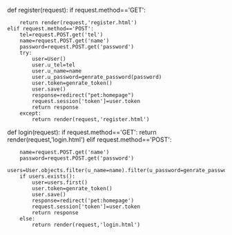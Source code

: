 def register(request):
    if request.method=='GET':

        return render(request,'register.html')
    elif request.method=='POST':
        tel=request.POST.get('tel')
        name=request.POST.get('name')
        password=request.POST.get('password')
        try:
            user=User()
            user.u_tel=tel
            user.u_name=name
            user.u_password=genrate_password(password)
            user.token=genrate_token()
            user.save()
            response=redirect("pet:homepage")
            request.session['token']=user.token
            return response
        except:
            return render(request,'register.html')
def login(request):
    if request.method=='GET':
        return render(request,'login.html')
    elif request.method=='POST':

        name=request.POST.get('name')
        password=request.POST.get('password')
        users=User.objects.filter(u_name=name).filter(u_password=genrate_password(password))
        if users.exists():
            user=users.first()
            user.token=genrate_token()
            user.save()
            response=redirect('pet:homepage')
            request.session['token']=user.token
            return response
        else:
            return render(request,'login.html')
